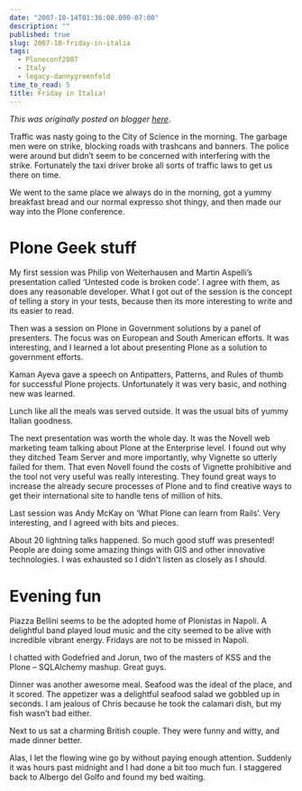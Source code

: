 ```yaml
---
date: "2007-10-14T01:36:00.000-07:00"
description: ""
published: true
slug: 2007-10-friday-in-italia
tags:
  - Ploneconf2007
  - Italy
  - legacy-dannygreenfeld
time_to_read: 5
title: Friday in Italia!
---
```


_This was originally posted on blogger [here](https://dannygreenfeld.blogspot.com/2007/10/friday-in-italia.html)_.

Traffic was nasty going to the City of Science in the morning. The garbage men were on strike, blocking roads with trashcans and banners. The police were around but didn’t seem to be concerned with interfering with the strike. Fortunately the taxi driver broke all sorts of traffic laws to get us there on time.

We went to the same place we always do in the morning, got a yummy breakfast bread and our normal expresso shot thingy, and then made our way into the Plone conference.

# Plone Geek stuff

My first session was Philip von Weiterhausen and Martin Aspelli’s presentation called ‘Untested code is broken code’. I agree with them, as does any reasonable developer. What I got out of the session is the concept of telling a story in your tests, because then its more interesting to write and its easier to read.

Then was a session on Plone in Government solutions by a panel of presenters. The focus was on European and South American efforts. It was interesting, and I learned a lot about presenting Plone as a solution to government efforts.

Kaman Ayeva gave a speech on Antipatters, Patterns, and Rules of thumb for successful Plone projects. Unfortunately it was very basic, and nothing new was learned.

Lunch like all the meals was served outside. It was the usual bits of yummy Italian goodness.

The next presentation was worth the whole day. It was the Novell web marketing team talking about Plone at the Enterprise level. I found out why they ditched Team Server and more importantly, why Vignette so utterly failed for them. That even Novell found the costs of Vignette prohibitive and the tool not very useful was really interesting. They found great ways to increase the already secure processes of Plone and to find creative ways to get their international site to handle tens of million of hits.

Last session was Andy McKay on ‘What Plone can learn from Rails’. Very interesting, and I agreed with bits and pieces.

About 20 lightning talks happened. So much good stuff was presented! People are doing some amazing things with GIS and other innovative technologies. I was exhausted so I didn't listen as closely as I should.

# Evening fun

Piazza Bellini seems to be the adopted home of Plonistas in Napoli. A delightful band played loud music and the city seemed to be alive with incredible vibrant energy. Fridays are not to be missed in Napoli.

I chatted with Godefried and Jorun, two of the masters of KSS and the Plone – SQLAlchemy mashup. Great guys.

Dinner was another awesome meal. Seafood was the ideal of the place, and it scored. The appetizer was a delightful seafood salad we gobbled up in seconds. I am jealous of Chris because he took the calamari dish, but my fish wasn’t bad either.

Next to us sat a charming British couple. They were funny and witty, and made dinner better.

Alas, I let the flowing wine go by without paying enough attention. Suddenly it was hours past midnight and I had done a bit too much fun. I staggered back to Albergo del Golfo and found my bed waiting.
